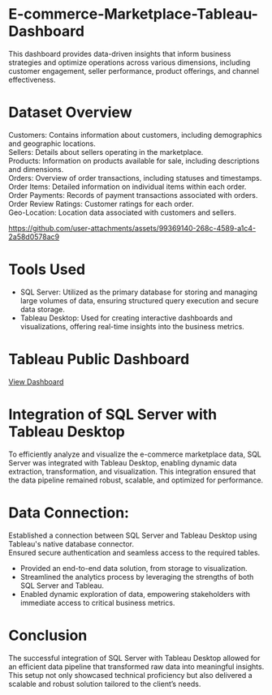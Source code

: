 # E-commerce-Marketplace-Tableau-Dashboard
This dashboard provides data-driven insights that inform business strategies and optimize operations across various dimensions, including customer engagement, seller performance, product offerings, and channel effectiveness.
# Dataset Overview
Customers: Contains information about customers, including demographics and geographic locations.  
Sellers: Details about sellers operating in the marketplace.  
Products: Information on products available for sale, including descriptions and dimensions.  
Orders: Overview of order transactions, including statuses and timestamps.  
Order Items: Detailed information on individual items within each order.  
Order Payments: Records of payment transactions associated with orders.  
Order Review Ratings: Customer ratings for each order.  
Geo-Location: Location data associated with customers and sellers.  

https://github.com/user-attachments/assets/99369140-268c-4589-a1c4-2a58d0578ac9


 # Tools Used
* SQL Server:
Utilized as the primary database for storing and managing large volumes of data, ensuring structured query execution and secure data storage.
* Tableau Desktop:
Used for creating interactive dashboards and visualizations, offering real-time insights into the business metrics.

# Tableau Public Dashboard
[View Dashboard](https://public.tableau.com/views/EcommerceMarketPlace/Sellersdb?:language=en-GB&:sid=&:redirect=auth&:display_count=n&:origin=viz_share_link)

# Integration of SQL Server with Tableau Desktop
To efficiently analyze and visualize the e-commerce marketplace data, SQL Server was integrated with Tableau Desktop, enabling dynamic data extraction, transformation, and visualization. This integration ensured that the data pipeline remained robust, scalable, and optimized for performance.
# Data Connection:

Established a connection between SQL Server and Tableau Desktop using Tableau's native database connector.  
Ensured secure authentication and seamless access to the required tables.
* Provided an end-to-end data solution, from storage to visualization.
* Streamlined the analytics process by leveraging the strengths of both SQL Server and Tableau.
* Enabled dynamic exploration of data, empowering stakeholders with immediate access to critical business metrics.

# Conclusion
The successful integration of SQL Server with Tableau Desktop allowed for an efficient data pipeline that transformed raw data into meaningful insights. This setup not only showcased technical proficiency but also delivered a scalable and robust solution tailored to the client’s needs.
